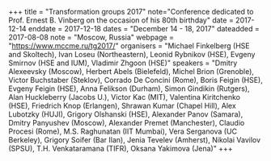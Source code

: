 +++
title = "Transformation groups 2017"
note="Conference dedicated to Prof. Ernest B. Vinberg
on the occasion of his 80th birthday"
date = 2017-12-14
enddate = 2017-12-18
dates = "December 14 - 18, 2017"
dateadded = 2017-08-08
note = "Moscow, Russia"
webpage = "https://www.mccme.ru/tg2017/"
organisers = "Michael Finkelberg (HSE and Skoltech), Ivan Loseu (Northeastern), Leonid Rybnikov (HSE), Evgeny Smirnov (HSE and IUM), Vladimir Zhgoon (HSE)"
speakers = "Dmitry Alexeevsky (Moscow), Herbert Abels (Bielefeld), Michel Brion (Grenoble), Victor Buchstaber (Steklov), Corrado De Concini (Rome), Boris Feigin (HSE), Evgeny Feigin (HSE), Anna Felikson (Durham), Simon Gindikin (Rutgers), Alan Huckleberry (Jacobs U.), Victor Kac (MIT), Valentina Kiritchenko (HSE), Friedrich Knop (Erlangen), Shrawan Kumar (Chapel Hill), Alex Lubotzky (HUJI), Grigory Olshanski (HSE), Alexander Panov (Samara), Dmitry Panyushev (Moscow), Alexander Premet (Manchester), Claudio Procesi (Rome), M.S. Raghunatan (IIT Mumbai), Vera Serganova (UC Berkeley), Grigory Soifer (Bar Ilan), Jenia Tevelev (Amherst), Nikolai Vavilov (SPSU), T.H. Venkataramana (TIFR), Oksana Yakimova (Jena)"
+++
